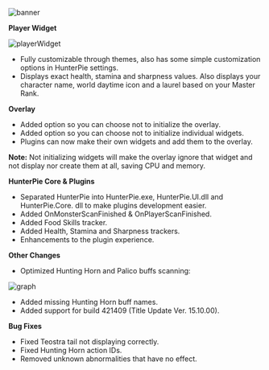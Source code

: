 ﻿![banner](https://cdn.discordapp.com/attachments/402557384209203200/784930643326926858/v10399.png)

**Player Widget**

![playerWidget](https://cdn.discordapp.com/attachments/402557384209203200/784922043530346516/unknown.png)

- Fully customizable through themes, also has some simple customization options in HunterPie settings.
- Displays exact health, stamina and sharpness values. Also displays your character name, world daytime icon and a laurel based on your Master Rank.

**Overlay**

- Added option so you can choose not to initialize the overlay.
- Added option so you can choose not to initialize individual widgets.
- Plugins can now make their own widgets and add them to the overlay.

**Note:** Not initializing widgets will make the overlay ignore that widget and not display nor create them at all, saving CPU and memory.

**HunterPie Core & Plugins**

- Separated HunterPie into HunterPie.exe, HunterPie.UI.dll and HunterPie.Core. dll to make plugins development easier.
- Added OnMonsterScanFinished & OnPlayerScanFinished.
- Added Food Skills tracker.
- Added Health, Stamina and Sharpness trackers.
- Enhancements to the plugin experience.

**Other Changes**

- Optimized Hunting Horn and Palico buffs scanning:

![graph](https://cdn.discordapp.com/attachments/695356109464273026/783405724554231849/unknown.png)

- Added missing Hunting Horn buff names.
- Added support for build 421409 (Title Update Ver. 15.10.00).

**Bug Fixes**

- Fixed Teostra tail not displaying correctly.
- Fixed Hunting Horn action IDs.
- Removed unknown abnormalities that have no effect.
